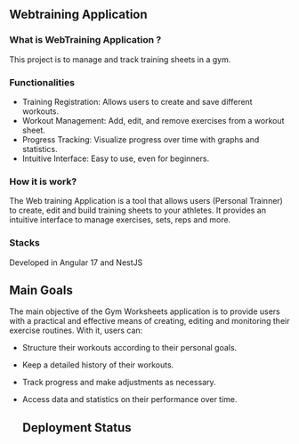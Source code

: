 ## Webtraining Application

### What is WebTraining Application ?

This project is to manage and track training sheets in a gym.

### Functionalities

- Training Registration: Allows users to create and save different workouts.
- Workout Management: Add, edit, and remove exercises from a workout sheet.
- Progress Tracking: Visualize progress over time with graphs and statistics.
- Intuitive Interface: Easy to use, even for beginners.

### How it is work?

The Web training  Application is a tool that allows users (Personal Trainner) to create, edit and build training sheets to your athletes. It provides an intuitive interface to manage exercises, sets, reps and more.

### Stacks

Developed in Angular 17 and NestJS

## Main Goals

The main objective of the Gym Worksheets application is to provide users with a practical and effective means of creating, editing and monitoring their exercise routines. With it, users can:

- Structure their workouts according to their personal goals.
- Keep a detailed history of their workouts.
- Track progress and make adjustments as necessary.
- Access data and statistics on their performance over time.

  ## Deployment Status
